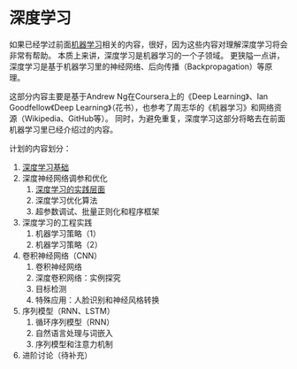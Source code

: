 # 深度学习

如果已经学过前面[机器学习](../macine-learning/)相关的内容，很好，因为这些内容对理解深度学习将会非常有帮助。
本质上来讲，深度学习是机器学习的一个子领域。
更狭隘一点讲，深度学习是基于机器学习里的神经网络、后向传播（Backpropagation）等原理。

这部分内容主要是基于Andrew Ng在Coursera上的《Deep Learning》、Ian Goodfellow《Deep Learning》（花书），也参考了周志华的《机器学习》和网络资源（Wikipedia、GitHub等）。
同时，为避免重复，深度学习这部分将略去在前面机器学习里已经介绍过的内容。

计划的内容划分：
1. [深度学习基础](1.deep-learning-basic.md)
2. 深度神经网络调参和优化
   1. [深度学习的实践层面](2.improving-deep-neural-networks-1.practical-aspects.md)
   2. 深度学习优化算法
   3. 超参数调试、批量正则化和程序框架
3. 深度学习的工程实践
   1. 机器学习策略（1）
   2. 机器学习策略（2）
4. 卷积神经网络（CNN）
   1. 卷积神经网络
   2. 深度卷积网络：实例探究
   3. 目标检测
   4. 特殊应用：人脸识别和神经风格转换
5. 序列模型（RNN、LSTM）
   1. 循环序列模型（RNN）
   2. 自然语言处理与词嵌入
   3. 序列模型和注意力机制
6. 进阶讨论（待补充）
